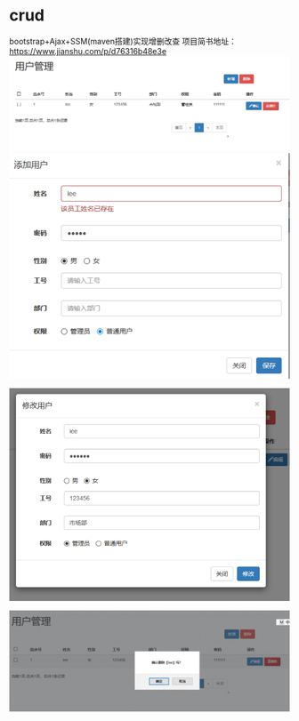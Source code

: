 # crud
bootstrap+Ajax+SSM(maven搭建)实现增删改查
项目简书地址：https://www.jianshu.com/p/d76316b48e3e
![主页面](https://github.com/Ching-Lee/crud/blob/master/%E5%AE%9E%E7%8E%B0%E6%95%88%E6%9E%9C%E5%9B%BE/%E4%B8%BB%E9%A1%B5%E9%9D%A2.PNG)
![添加用户](https://github.com/Ching-Lee/crud/blob/master/%E5%AE%9E%E7%8E%B0%E6%95%88%E6%9E%9C%E5%9B%BE/%E6%B7%BB%E5%8A%A0%E7%94%A8%E6%88%B7.png)

![修改用户](https://github.com/Ching-Lee/crud/blob/master/%E5%AE%9E%E7%8E%B0%E6%95%88%E6%9E%9C%E5%9B%BE/%E4%BF%AE%E6%94%B9%E7%94%A8%E6%88%B7.PNG)

![删除用户](https://github.com/Ching-Lee/crud/blob/master/%E5%AE%9E%E7%8E%B0%E6%95%88%E6%9E%9C%E5%9B%BE/%E5%88%A0%E9%99%A4%E7%94%A8%E6%88%B7.PNG)
